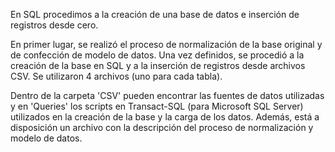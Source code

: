 En SQL procedimos a la creación de una base de datos e inserción de registros desde cero.

En primer lugar, se realizó el proceso de normalización de la base original y de confección de modelo de datos. Una vez definidos, se procedió a la creación de la base en SQL y a la inserción de registros desde archivos CSV. Se utilizaron 4 archivos (uno para cada tabla).

Dentro de la carpeta 'CSV' pueden encontrar las fuentes de datos utilizadas y en 'Queries' los scripts en Transact-SQL (para Microsoft SQL Server) utilizados en la creación de la base y la carga de los datos. Además, está a disposición un archivo con la descripción del proceso de normalización y modelo de datos.
